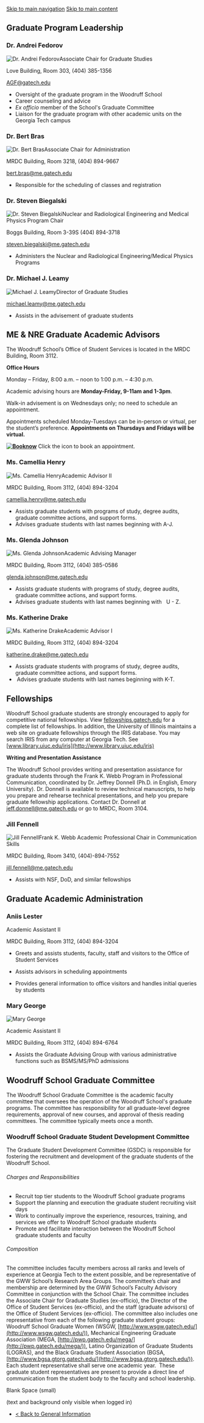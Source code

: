 [Skip to main navigation](https://me.gatech.edu/academic-staff-and-leadership#main-navigation) [Skip to main content](https://me.gatech.edu/academic-staff-and-leadership#main-content)

## Graduate Program Leadership

### Dr. Andrei Fedorov

![Dr. Andrei Fedorov](https://me.gatech.edu/sites/default/files/inline-images/Andrei_FEdorov_2_2_0.jpg)Associate Chair for Graduate Studies

Love Building, Room 303, (404) 385-1356

[AGF@gatech.edu](mailto:AGF@gatech.edu)

- Oversight of the graduate program in the Woodruff School
- Career counseling and advice
- _Ex officio_ member of the School's Graduate Committee
- Liaison for the graduate program with other academic units on the Georgia Tech campus

### Dr. Bert Bras

![Dr. Bert Bras](https://me.gatech.edu/sites/default/files/inline-images/bras_8_2.jpg)Associate Chair for Administration

MRDC Building, Room 3218, (404) 894-9667

[bert.bras@me.gatech.edu](mailto:bert.bras@me.gatech.edu)

- Responsible for the scheduling of classes and registration

### Dr. Steven Biegalski

![Dr. Steven Biegalski](https://me.gatech.edu/sites/default/files/inline-images/biegalski_2.jpg)Nuclear and Radiological Engineering and Medical Physics Program Chair

Boggs Building, Room 3-39S (404) 894-3718

[steven.biegalski@me.gatech.edu](mailto:steven.biegalski@me.gatech.edu)

- Administers the Nuclear and Radiological Engineering/Medical Physics Programs

### Dr. Michael J. Leamy

![Michael J. Leamy](https://me.gatech.edu/sites/default/files/inline-images/08.14.2023%20Leamy%20Resize_0.jpg)Director of Graduate Studies

[michael.leamy@me.gatech.edu](mailto:michael.leamy@me.gatech.edu)

- Assists in the advisement of graduate students

## ME & NRE Graduate Academic Advisors

The Woodruff School’s Office of Student Services is located in the MRDC Building, Room 3112.

**Office Hours**

Monday – Friday, 8:00 a.m. – noon to 1:00 p.m. – 4:30 p.m.

Academic advising hours are **Monday-Friday, 9-11am and 1-3pm**.

Walk-in advisement is on Wednesdays only; no need to schedule an appointment.

Appointments scheduled Monday-Tuesdays can be in-person or virtual, per the student’s preference. **Appointments on Thursdays and Fridays will be virtual.**

**[![Booknow](https://me.gatech.edu/sites/default/files/inline-images/bncut.png)](https://outlook.office365.com/owa/calendar/MechanicalEngineeringGraduateAdvisement@gtvault.onmicrosoft.com/bookings/)** Click the icon to book an appointment.

### Ms. Camellia Henry

![Ms. Camellia Henry](https://me.gatech.edu/sites/default/files/inline-images/henry_camillia_5.jpg)Academic Advisor II

MRDC Building, Room 3112, (404) 894-3204

[camellia.henry@me.gatech.edu](mailto:camellia.henry@me.gatech.edu)

- Assists graduate students with programs of study, degree audits, graduate committee actions, and support forms.
- Advises graduate students with last names beginning with A-J.

### Ms. Glenda Johnson

![Ms. Glenda Johnson ](https://me.gatech.edu/sites/default/files/inline-images/johnsons_glenda_5.jpg)Academic Advising Manager

MRDC Building, Room 3112, (404) 385-0586

[glenda.johnson@me.gatech.edu](mailto:glenda.johnson@me.gatech.edu)

- Assists graduate students with programs of study, degree audits, graduate committee actions, and support forms.
- Advises graduate students with last names beginning with   U - Z.

### Ms. Katherine Drake

![Ms. Katherine Drake](https://me.gatech.edu/sites/default/files/inline-images/KatherineDrake_8.jpg)Academic Advisor I

MRDC Building, Room 3112, (404) 894-3204

[katherine.drake@me.gatech.edu](mailto:katherine.drake@me.gatech.edu)

- Assists graduate students with programs of study, degree audits, graduate committee actions, and support forms.
-  Advises graduate students with last names beginning with K-T.

## Fellowships

Woodruff School graduate students are strongly encouraged to apply for competitive national fellowships. View [fellowships.gatech.edu](http://fellowships.gatech.edu/) for a complete list of fellowships. In addition, the University of Illinois maintains a web site on graduate fellowships through the IRIS database. You may search IRIS from any computer at Georgia Tech. See [www.library.uiuc.edu/iris](http://www.library.uiuc.edu/iris)

**Writing and Presentation Assistance**

The Woodruff School provides writing and presentation assistance for graduate students through the Frank K. Webb Program in Professional Communication, coordinated by Dr. Jeffrey Donnell (Ph.D. in English, Emory University). Dr. Donnell is available to review technical manuscripts, to help you prepare and rehearse technical presentations, and help you prepare graduate fellowship applications. Contact Dr. Donnell at [jeff.donnell@me.gatech.edu](mailto:jeff.donnell@me.gatech.edu) or go to MRDC, Room 3104.

### Jill Fennell

![Jill Fennell](https://me.gatech.edu/sites/default/files/inline-images/040A0295-Edit.jpg)Frank K. Webb Academic Professional Chair in Communication Skills

MRDC Building, Room 3410, (404)-894-7552

[jill.fennell@me.gatech.edu](mailto:jill.fennell@me.gatech.edu)

- Assists with NSF, DoD, and similar fellowships

## Graduate Academic Administration

### Aniis Lester

Academic Assistant II

MRDC Building, Room 3112, (404) 894-3204

- Greets and assists students, faculty, staff and visitors to the Office of Student Services
- Assists advisors in scheduling appointments

- Provides general information to office visitors and handles initial queries by students

### Mary George

![Mary George](https://me.gatech.edu/sites/default/files/inline-images/02.20.2025%20Mary%20George%20for%20web.jpg)

Academic Assistant II

MRDC Building, Room 3112, (404) 894-6764

- Assists the Graduate Advising Group with various administrative functions such as BSMS/MS/PhD admissions

## Woodruff School Graduate Committee

The Woodruff School Graduate Committee is the academic faculty committee that oversees the operation of the Woodruff School's graduate programs. The committee has responsibility for all graduate-level degree requirements, approval of new courses, and approval of thesis reading committees. The committee typically meets once a month.

### Woodruff School Graduate Student Development Committee

The Graduate Student Development Committee (GSDC) is responsible for fostering the recruitment and development of the graduate students of the Woodruff School.

###### Charges and Responsibilities

- Recruit top tier students to the Woodruff School graduate programs
- Support the planning and execution the graduate student recruiting visit days
- Work to continually improve the experience, resources, training, and services we offer to Woodruff School graduate students
- Promote and facilitate interaction between the Woodruff School graduate students and faculty

###### Composition

The committee includes faculty members across all ranks and levels of experience at Georgia Tech to the extent possible, and be representative of the GWW School’s Research Area Groups. The committee’s chair and membership are determined by the GWW School’s Faculty Advisory Committee in conjunction with the School Chair. The committee includes the Associate Chair for Graduate Studies (ex-officio), the Director of the Office of Student Services (ex-officio), and the staff (graduate advisors) of the Office of Student Services (ex-officio). The committee also includes one representative from each of the following graduate student groups: Woodruff School Graduate Women (WSGW, [http://www.wsgw.gatech.edu/](http://www.wsgw.gatech.edu/)), Mechanical Engineering Graduate Association (MEGA, [http://pwp.gatech.edu/mega/](http://pwp.gatech.edu/mega/)), Latino Organization of Graduate Students (LOGRAS), and the Black Graduate Student Association (BGSA,[http://www.bgsa.gtorg.gatech.edu/](http://www.bgsa.gtorg.gatech.edu/)). Each student representative shall serve one academic year.  These graduate student representatives are present to provide a direct line of communication from the student body to the faculty and school leadership.

Blank Space (small)

(text and background only visible when logged in)

- [< Back to General Information](https://me.gatech.edu/general-information)